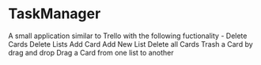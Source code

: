 # TaskManager
A small application similar to Trello with the following fuctionality -
Delete Cards
Delete Lists
Add Card
Add New List
Delete all Cards
Trash a Card by drag and drop
Drag a Card from one list to another
